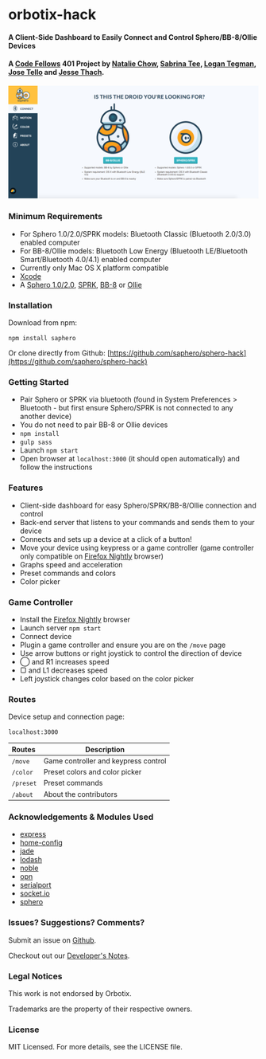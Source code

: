 # orbotix-hack

#### A Client-Side Dashboard to Easily Connect and Control Sphero/BB-8/Ollie Devices

#### A [Code Fellows](https://www.codefellows.org/) 401 Project by [Natalie Chow](https://github.com/xxnatc), [Sabrina Tee](https://github.com/sabbyt/), [Logan Tegman](https://github.com/ltegman), [Jose Tello](https://github.com/josectello) and [Jesse Thach](https://github.com/jessethach).

![Control Page](/public/img/setup-screenshot.png)

### Minimum Requirements
- For Sphero 1.0/2.0/SPRK models: Bluetooth Classic (Bluetooth 2.0/3.0) enabled computer
- For BB-8/Ollie models: Bluetooth Low Energy (Bluetooth LE/Bluetooth Smart/Bluetooth 4.0/4.1) enabled computer
- Currently only Mac OS X platform compatible
- [Xcode](https://itunes.apple.com/ca/app/xcode/id497799835?mt=12)
- A [Sphero 1.0/2.0](http://www.sphero.com/sphero), [SPRK](http://www.sphero.com/education), [BB-8](http://www.sphero.com/starwars) or [Ollie](http://www.sphero.com/ollie)

### Installation
Download from npm:
```
npm install saphero
```
Or clone directly from Github: [https://github.com/saphero/sphero-hack](https://github.com/saphero/sphero-hack)

### Getting Started
- Pair Sphero or SPRK via bluetooth (found in System Preferences > Bluetooth - but first ensure Sphero/SPRK is not connected to any another device)
- You do not need to pair BB-8 or Ollie devices
- ```npm install```
- ```gulp sass```
- Launch ```npm start```
- Open browser at ```localhost:3000``` (it should open automatically) and follow the instructions

### Features
- Client-side dashboard for easy Sphero/SPRK/BB-8/Ollie connection and control
- Back-end server that listens to your commands and sends them to your device
- Connects and sets up a device at a click of a button!
- Move your device using keypress or a game controller (game controller only compatible on [Firefox Nightly](https://nightly.mozilla.org/) browser)
- Graphs speed and acceleration
- Preset commands and colors
- Color picker

### Game Controller
- Install the [Firefox Nightly](https://nightly.mozilla.org/) browser
- Launch server ```npm start```
- Connect device
- Plugin a game controller and ensure you are on the ```/move``` page
- Use arrow buttons or right joystick to control the direction of device
- ◯ and R1 increases speed
- ▢ and L1 decreases speed
- Left joystick changes color based on the color picker

### Routes
Device setup and connection page:
```
localhost:3000
```

| Routes        | Description                          |
| :-----------  | ------------------------------------ |
| ```/move```   | Game controller and keypress control |
| ```/color```  | Preset colors and color picker       |
| ```/preset``` | Preset commands                      |
| ```/about```  | About the contributors               |

### Acknowledgements & Modules Used
- [express](https://www.npmjs.com/package/express)
- [home-config](https://www.npmjs.com/package/home-config)
- [jade](https://www.npmjs.com/package/jade)
- [lodash](https://www.npmjs.com/package/lodash)
- [noble](https://www.npmjs.com/package/noble)
- [opn](https://www.npmjs.com/package/opn)
- [serialport](https://www.npmjs.com/package/serialport)
- [socket.io](https://www.npmjs.com/package/socket.io)
- [sphero](https://www.npmjs.com/package/sphero)

### Issues? Suggestions? Comments?
Submit an issue on [Github](https://github.com/saphero/sphero-hack/issues).

Checkout out our [Developer's Notes](https://github.com/saphero/sphero-hack/blob/master/DEV_NOTES.md).

### Legal Notices
This work is not endorsed by Orbotix.

Trademarks are the property of their respective owners.

### License
MIT Licensed. For more details, see the LICENSE file.
